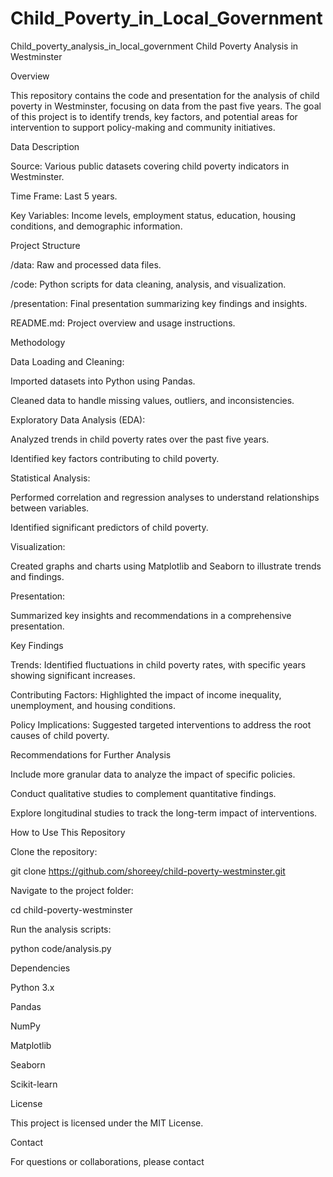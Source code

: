 # Child_Poverty_in_Local_Government
Child_poverty_analysis_in_local_government
Child Poverty Analysis in Westminster

Overview

This repository contains the code and presentation for the analysis of child poverty in Westminster, focusing on data from the past five years. The goal of this project is to identify trends, key factors, and potential areas for intervention to support policy-making and community initiatives.

Data Description

Source: Various public datasets covering child poverty indicators in Westminster.

Time Frame: Last 5 years.

Key Variables: Income levels, employment status, education, housing conditions, and demographic information.

Project Structure

/data: Raw and processed data files.

/code: Python scripts for data cleaning, analysis, and visualization.

/presentation: Final presentation summarizing key findings and insights.

README.md: Project overview and usage instructions.

Methodology

Data Loading and Cleaning:

Imported datasets into Python using Pandas.

Cleaned data to handle missing values, outliers, and inconsistencies.

Exploratory Data Analysis (EDA):

Analyzed trends in child poverty rates over the past five years.

Identified key factors contributing to child poverty.

Statistical Analysis:

Performed correlation and regression analyses to understand relationships between variables.

Identified significant predictors of child poverty.

Visualization:

Created graphs and charts using Matplotlib and Seaborn to illustrate trends and findings.

Presentation:

Summarized key insights and recommendations in a comprehensive presentation.

Key Findings

Trends: Identified fluctuations in child poverty rates, with specific years showing significant increases.

Contributing Factors: Highlighted the impact of income inequality, unemployment, and housing conditions.

Policy Implications: Suggested targeted interventions to address the root causes of child poverty.

Recommendations for Further Analysis

Include more granular data to analyze the impact of specific policies.

Conduct qualitative studies to complement quantitative findings.

Explore longitudinal studies to track the long-term impact of interventions.

How to Use This Repository

Clone the repository:

git clone https://github.com/shoreey/child-poverty-westminster.git

Navigate to the project folder:

cd child-poverty-westminster

Run the analysis scripts:

python code/analysis.py

Dependencies

Python 3.x

Pandas

NumPy

Matplotlib

Seaborn

Scikit-learn

License

This project is licensed under the MIT License.

Contact

For questions or collaborations, please contact
